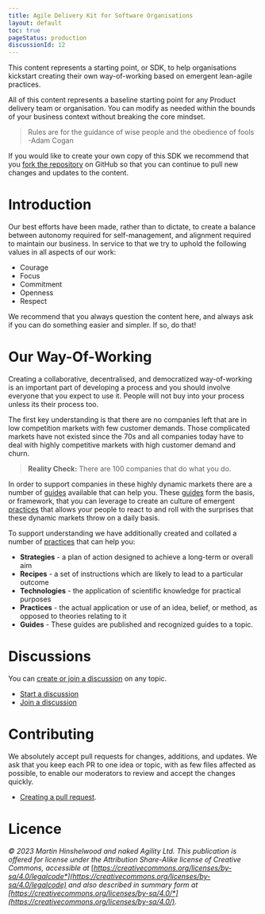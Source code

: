 ```yaml
---
title: Agile Delivery Kit for Software Organisations
layout: default
toc: true
pageStatus: production
discussionId: 12 
---
```


This content represents a starting point, or SDK, to help organisations kickstart creating their own way-of-working based on emergent lean-agile practices.

All of this content represents a baseline starting point for any Product delivery team or organisation. You can modify as needed within the bounds of your business context without breaking the core mindset.

>   Rules are for the guidance of wise people and the obedience of fools -Adam Cogan

If you would like to create your own copy of this SDK we recommend that you [fork the repository](https://docs.github.com/en/pull-requests/collaborating-with-pull-requests/working-with-forks/about-forks) on GitHub so that you can continue to pull new changes and updates to the content.

# Introduction

Our best efforts have been made, rather than to dictate, to create a balance between autonomy required for self-management, and alignment required to maintain our business. In service to that we try to uphold the following values in all aspects of our work:

-   Courage
-   Focus
-   Commitment
-   Openness
-   Respect

We recommend that you always question the content here, and always ask if you can do something easier and simpler. If so, do that!

# Our Way-Of-Working

Creating a collaborative, decentralised, and democratized way-of-working is an important part of developing a process and you should involve everyone that you expect to use it. People will not buy into your process unless its their process too.

The first key understanding is that there are no companies left that are in low competition markets with few customer demands. Those complicated markets have not existed since the 70s and all companies today have to deal with highly competitive markets with high customer demand and churn.

>   **Reality Check:** There are 100 companies that do what you do.

In order to support companies in these highly dynamic markets there are a number of [guides](guides/index.md) available that can help you. These [guides](guides/index.md) form the basis, or framework, that you can leverage to create an culture of emergent [practices](practices/index.md) that allows your people to react to and roll with the surprises that these dynamic markets throw on a daily basis.

To support understanding we have additionally created and collated a number of [practices](practices/index.md) that can help you:

-   **Strategies** - a plan of action designed to achieve a long-term or overall aim
-   **Recipes** - a set of instructions which are likely to lead to a particular outcome
-   **Technologies** - the application of scientific knowledge for practical purposes
-   **Practices** - the actual application or use of an idea, belief, or method, as opposed to theories relating to it
-   **Guides** - These guides are published and recognized guides to a topic.

# Discussions

You can [create or join a discussion](https://github.com/nkdAgility/Scrum-Delivery-Kit-for-Software-Organisations/discussions) on any topic.

-   [Start a discussion](https://github.com/nkdAgility/Scrum-Delivery-Kit-for-Software-Organisations/discussions/new)
-   [Join a discussion](https://github.com/nkdAgility/Scrum-Delivery-Kit-for-Software-Organisations/discussions)

# Contributing

We absolutely accept pull requests for changes, additions, and updates. We ask that you keep each PR to one idea or topic, with as few files affected as possible, to enable our moderators to review and accept the changes quickly.

-   [Creating a pull request](https://docs.github.com/en/pull-requests/collaborating-with-pull-requests/proposing-changes-to-your-work-with-pull-requests/creating-a-pull-request).

# Licence

*© 2023 Martin Hinshelwood and naked Agility Ltd. This publication is offered for license under the Attribution Share-Alike license of Creative Commons, accessible at* [*https://creativecommons.org/licenses/by-sa/4.0/legalcode*](https://creativecommons.org/licenses/by-sa/4.0/legalcode) *and also described in summary form at* [*https://creativecommons.org/licenses/by-sa/4.0/*](https://creativecommons.org/licenses/by-sa/4.0/)*.*

